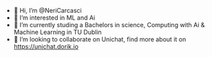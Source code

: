 - 👋 Hi, I’m @NeriCarcasci
- 👀 I’m interested in ML and Ai
- 🌱 I’m currently studing a Bachelors in science, Computing with Ai & Machine Learning in TU Dublin
- 💞️ I’m looking to collaborate on Unichat, find more about it on https://unichat.dorik.io

<!---
NeriCarcasci/NeriCarcasci is a ✨ special ✨ repository because its `README.md` (this file) appears on your GitHub profile.
You can click the Preview link to take a look at your changes.
--->
